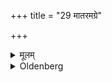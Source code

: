 +++
title = "29 मातरमग्रे"

+++

<details><summary>मूलम्</summary>

मातरमग्रे २९
</details>

<details><summary>Oldenberg</summary>

29. Then of other women friends.
</details>
